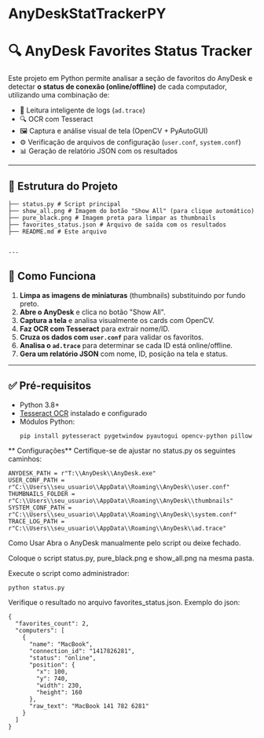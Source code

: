 # AnyDeskStatTrackerPY

# 🔍 AnyDesk Favorites Status Tracker

Este projeto em Python permite analisar a seção de favoritos do AnyDesk e detectar **o status de conexão (online/offline)** de cada computador, utilizando uma combinação de:

- 🧠 Leitura inteligente de logs (`ad.trace`)
- 🔍 OCR com Tesseract
- 🖼️ Captura e análise visual de tela (OpenCV + PyAutoGUI)
- ⚙️ Verificação de arquivos de configuração (`user.conf`, `system.conf`)
- 📊 Geração de relatório JSON com os resultados

---

## 📂 Estrutura do Projeto

```
├── status.py # Script principal
├── show_all.png # Imagem do botão "Show All" (para clique automático)
├── pure_black.png # Imagem preta para limpar as thumbnails
├── favorites_status.json # Arquivo de saída com os resultados
├── README.md # Este arquivo


---
```
## 🚀 Como Funciona

1. **Limpa as imagens de miniaturas** (thumbnails) substituindo por fundo preto.
2. **Abre o AnyDesk** e clica no botão "Show All".
3. **Captura a tela** e analisa visualmente os cards com OpenCV.
4. **Faz OCR com Tesseract** para extrair nome/ID.
5. **Cruza os dados com `user.conf`** para validar os favoritos.
6. **Analisa o `ad.trace`** para determinar se cada ID está online/offline.
7. **Gera um relatório JSON** com nome, ID, posição na tela e status.

---

## ✅ Pré-requisitos

- Python 3.8+
- [Tesseract OCR](https://github.com/tesseract-ocr/tesseract) instalado e configurado
- Módulos Python:
  ```bash
  pip install pytesseract pygetwindow pyautogui opencv-python pillow psutil
** Configurações**
Certifique-se de ajustar no status.py os seguintes caminhos:
```
ANYDESK_PATH = r"T:\\AnyDesk\\AnyDesk.exe"
USER_CONF_PATH = r"C:\\Users\\seu_usuario\\AppData\\Roaming\\AnyDesk\\user.conf"
THUMBNAILS_FOLDER = r"C:\\Users\\seu_usuario\\AppData\\Roaming\\AnyDesk\\thumbnails"
SYSTEM_CONF_PATH = r"C:\\Users\\seu_usuario\\AppData\\Roaming\\AnyDesk\\system.conf"
TRACE_LOG_PATH = r"C:\\Users\\seu_usuario\\AppData\\Roaming\\AnyDesk\\ad.trace"
```
Como Usar
Abra o AnyDesk manualmente pelo script ou deixe fechado.

Coloque o script status.py, pure_black.png e show_all.png na mesma pasta.

Execute o script como administrador:
```
python status.py
```
Verifique o resultado no arquivo favorites_status.json.
Exemplo do json:
```
{
  "favorites_count": 2,
  "computers": [
    {
      "name": "MacBook",
      "connection_id": "1417826281",
      "status": "online",
      "position": {
        "x": 100,
        "y": 740,
        "width": 230,
        "height": 160
      },
      "raw_text": "MacBook 141 782 6281"
    }
  ]
}
```
